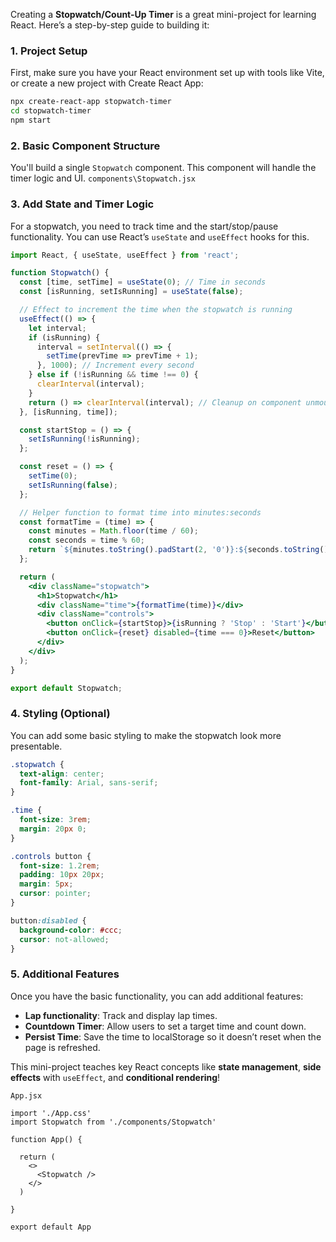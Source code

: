 Creating a **Stopwatch/Count-Up Timer** is a great mini-project for learning React. Here’s a step-by-step guide to building it:

### 1. **Project Setup**
First, make sure you have your React environment set up with tools like Vite, or create a new project with Create React App:

```bash
npx create-react-app stopwatch-timer
cd stopwatch-timer
npm start
```

### 2. **Basic Component Structure**
You'll build a single `Stopwatch` component. This component will handle the timer logic and UI.
`components\Stopwatch.jsx`

### 3. **Add State and Timer Logic**
For a stopwatch, you need to track time and the start/stop/pause functionality. You can use React’s `useState` and `useEffect` hooks for this.

```jsx
import React, { useState, useEffect } from 'react';

function Stopwatch() {
  const [time, setTime] = useState(0); // Time in seconds
  const [isRunning, setIsRunning] = useState(false);

  // Effect to increment the time when the stopwatch is running
  useEffect(() => {
    let interval;
    if (isRunning) {
      interval = setInterval(() => {
        setTime(prevTime => prevTime + 1);
      }, 1000); // Increment every second
    } else if (!isRunning && time !== 0) {
      clearInterval(interval);
    }
    return () => clearInterval(interval); // Cleanup on component unmount
  }, [isRunning, time]);

  const startStop = () => {
    setIsRunning(!isRunning);
  };

  const reset = () => {
    setTime(0);
    setIsRunning(false);
  };

  // Helper function to format time into minutes:seconds
  const formatTime = (time) => {
    const minutes = Math.floor(time / 60);
    const seconds = time % 60;
    return `${minutes.toString().padStart(2, '0')}:${seconds.toString().padStart(2, '0')}`;
  };

  return (
    <div className="stopwatch">
      <h1>Stopwatch</h1>
      <div className="time">{formatTime(time)}</div>
      <div className="controls">
        <button onClick={startStop}>{isRunning ? 'Stop' : 'Start'}</button>
        <button onClick={reset} disabled={time === 0}>Reset</button>
      </div>
    </div>
  );
}

export default Stopwatch;
```

### 4. **Styling (Optional)**
You can add some basic styling to make the stopwatch look more presentable.

```css
.stopwatch {
  text-align: center;
  font-family: Arial, sans-serif;
}

.time {
  font-size: 3rem;
  margin: 20px 0;
}

.controls button {
  font-size: 1.2rem;
  padding: 10px 20px;
  margin: 5px;
  cursor: pointer;
}

button:disabled {
  background-color: #ccc;
  cursor: not-allowed;
}
```

### 5. **Additional Features**
Once you have the basic functionality, you can add additional features:
- **Lap functionality**: Track and display lap times.
- **Countdown Timer**: Allow users to set a target time and count down.
- **Persist Time**: Save the time to localStorage so it doesn’t reset when the page is refreshed.

This mini-project teaches key React concepts like **state management**, **side effects** with `useEffect`, and **conditional rendering**!

`App.jsx`

```
import './App.css'
import Stopwatch from './components/Stopwatch'

function App() {  

  return (
    <>
      <Stopwatch />
    </>
  )

}

export default App
```